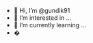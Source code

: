 - 👋 Hi, I’m @gundik91
- 👀 I’m interested in ...
- 🌱 I’m currently learning ...
- �

<!---
gundik91/gundik91 is a ✨ special ✨ repository because its `README.md` (this file) appears on your GitHub profile.
You can click the Preview link to take a look at your changes.
--->
